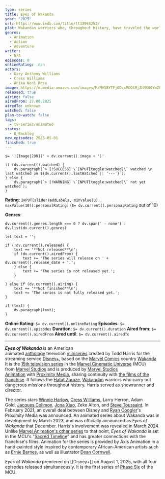 ```yaml
---
type: series
title: Eyes of Wakanda
year: "2025"
url: https://www.imdb.com/title/tt13968252/
plot: Wakandan warriors who, throughout history, have traveled the world to retrieve dangerous vibranium artifacts.
genres:
  - Animation
  - Action
  - Adventure
writer:
  - N/A
episodes: 0
onlineRating: .nan
actors:
  - Gary Anthony Williams
  - Cress Williams
  - Anika Noni Rose
image: https://m.media-amazon.com/images/M/MV5BYTFjODcxMDQtMjZhMS00YmZkLThmMjItMDA1OGE4N2I0YzVkXkEyXkFqcGc@._V1_SX300.jpg
released: true
airing: false
airedFrom: 27.08.2025
airedTo: unknown
watched: false
plan-to-watch: false
tags:
  - tv-series/animated
status:
  - 0_Backlog
new_episodes: 2025-05-01
finished: true
---
```


`$= '![Image|200](' + dv.current().image + ')'`

```dataviewjs
if (dv.current().watched) {
	dv.paragraph(`> [!SUCCESS] \`INPUT[toggle:watched]\` watched \n last watched on ${dv.current().lastWatched || '---'}`);
} else {
	dv.paragraph(`> [!WARNING] \`INPUT[toggle:watched]\` not yet watched`);
}
```

**Rating**:  `INPUT[slider(addLabels, minValue(0), maxValue(10)):personalRating]` (`$= dv.current().personalRating` out of 10)

**Genres**:
```dataviewjs
dv.current().genres.length === 0 ? dv.span(' - none') : dv.list(dv.current().genres)
```

```dataviewjs
let text = '';

if (!dv.current().released) {
	text += '**Not released**\n';
	if (dv.current().airedFrom) {
		text += 'The series will release on ' + dv.current().release_date + '.';
	} else {
		text += 'The series is not released yet.';
	}
	
} else if (dv.current().airing) {
	text += '**Not finished**\n';
	text += 'The series is not fully released yet.';
}

if (text) {
	dv.paragraph(text);
}
```

**Online Rating**: `$= dv.current().onlineRating`
**Episodes**: `$= dv.current().episodes`
**Duration**:  `$= dv.current().duration`
**Aired from**: `$= dv.current().airedFrom`
**Aired until**: `$= dv.current().airedTo`


___

_**Eyes of Wakanda**_ is an American animated [anthology](https://en.wikipedia.org/wiki/Anthology_series "Anthology series") television [miniseries](https://en.wikipedia.org/wiki/Miniseries "Miniseries") created by Todd Harris for the streaming service [Disney+](https://en.wikipedia.org/wiki/Disney%2B "Disney+"), based on the [Marvel Comics](https://en.wikipedia.org/wiki/Marvel_Comics "Marvel Comics") country [Wakanda](https://en.wikipedia.org/wiki/Wakanda "Wakanda"). It is the [15th television series](https://en.wikipedia.org/wiki/List_of_Marvel_Cinematic_Universe_television_series#Marvel_Studios "List of Marvel Cinematic Universe television series") in the [Marvel Cinematic Universe](https://en.wikipedia.org/wiki/Marvel_Cinematic_Universe "Marvel Cinematic Universe") (MCU) from [Marvel Studios](https://en.wikipedia.org/wiki/Marvel_Studios "Marvel Studios") and is produced by [Marvel Studios Animation](https://en.wikipedia.org/wiki/Marvel_Studios_Animation "Marvel Studios Animation") with [Proximity Media](https://en.wikipedia.org/wiki/Proximity_Media "Proximity Media"), sharing continuity with [the films of the franchise](https://en.wikipedia.org/wiki/List_of_Marvel_Cinematic_Universe_films "List of Marvel Cinematic Universe films"). It follows the [Hatut Zaraze](https://en.wikipedia.org/wiki/Hatut_Zaraze "Hatut Zaraze"), [Wakandan](https://en.wikipedia.org/wiki/Wakanda_\(Marvel_Cinematic_Universe\) "Wakanda (Marvel Cinematic Universe)") warriors who carry out dangerous missions throughout history. Harris served as [showrunner](https://en.wikipedia.org/wiki/Showrunner "Showrunner") and director.

The series stars [Winnie Harlow](https://en.wikipedia.org/wiki/Winnie_Harlow "Winnie Harlow"), [Cress Williams](https://en.wikipedia.org/wiki/Cress_Williams "Cress Williams"), Larry Herron, Adam Gold, [Jacques Colimon](https://en.wikipedia.org/wiki/Jacques_Colimon "Jacques Colimon"), [Jona Xiao](https://en.wikipedia.org/wiki/Jona_Xiao "Jona Xiao"), Zeke Alton, and [Steve Toussaint](https://en.wikipedia.org/wiki/Steve_Toussaint "Steve Toussaint"). In February 2021, an overall deal between Disney and [Ryan Coogler](https://en.wikipedia.org/wiki/Ryan_Coogler "Ryan Coogler")'s Proximity Media was announced. An animated series about Wakanda was in development by March 2023, and was officially announced as _Eyes of Wakanda_ that December. Harris's involvement was revealed in March 2024. Unlike [Marvel Animation's other series](https://en.wikipedia.org/wiki/Marvel_Studios_Animation#Production_library "Marvel Studios Animation") to that point, _Eyes of Wakanda_ is set in the MCU's "[Sacred Timeline](https://en.wikipedia.org/wiki/Sacred_Timeline "Sacred Timeline")" and has greater connections with the franchise's films. Animation for the series is provided by Axis Animation in a hand-painted style inspired by contemporary African-American artists such as [Ernie Barnes](https://en.wikipedia.org/wiki/Ernie_Barnes "Ernie Barnes"), as well as illustrator [Dean Cornwell](https://en.wikipedia.org/wiki/Dean_Cornwell "Dean Cornwell").

_Eyes of Wakanda_ premiered on [[Disney+]] on August 1, 2025, with all four episodes released simultaneously. It is the first series of [Phase Six](https://en.wikipedia.org/wiki/Marvel_Cinematic_Universe:_Phase_Six "Marvel Cinematic Universe: Phase Six") of the MCU.